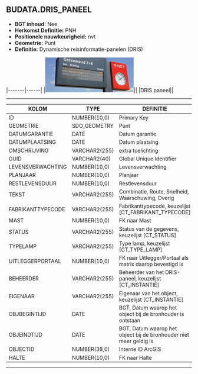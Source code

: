 ﻿## BUDATA.DRIS_PANEEL


* __BGT inhoud:__ Nee
* __Herkomst Definitie:__ PNH
* __Positionele nauwkeurigheid:__ nvt
* __Geometrie:__ Punt
* __Definitie:__ Dynamische reisinformatie-panelen (DRIS) 


|-------|------|
|![DRIS paneel](dris_paneel.png)||
|DRIS paneel||

***


|KOLOM                           	|TYPE          	|DEFINITIE|
|------                          	|----          	|-----    |
|ID                              	|NUMBER(10,0)  	|Primary Key|
|GEOMETRIE                       	|SDO_GEOMETRY  	|Punt|
|DATUMGARANTIE                   	|DATE          	|Datum garantie|
|DATUMPLAATSING                  	|DATE          	|Datum plaatsing|
|OMSCHRIJVING                    	|VARCHAR2(255) 	|extra toelichting|
|GUID                            	|VARCHAR2(40)  	|Global Unique Identifier|
|LEVENSVERWACHTING               	|NUMBER(10,0)  	|Levensverwachting|
|PLANJAAR                        	|NUMBER(10,0)  	|Planjaar|
|RESTLEVENSDUUR                  	|NUMBER(10,0)  	|Restlevensduur|
|TEKST                           	|VARCHAR2(255) 	|Combinatie, Route, Snelheid, Waarschuwing, Overig|
|FABRIKANTTYPECODE               	|VARCHAR2(255) 	|Fabrikanttypecode, keuzelijst [CT_FABRIKANT_TYPECODE]|
|MAST                            	|NUMBER(10,0)  	|FK naar Mast|
|STATUS                          	|VARCHAR2(255) 	|Status van de gegevens, keuzelijst [CT_STATUS]|
|TYPELAMP                        	|VARCHAR2(255) 	|Type lamp, keuzelijst [CT_TYPE_LAMP]|
|UITLEGGERPORTAAL                	|NUMBER(10,0)  	|FK naar Uitlegger/Portaal als matrix daarop bevestigd is|
|BEHEERDER                       	|VARCHAR2(255) 	|Beheerder van het DRIS-paneel, keuzelijst [CT_INSTANTIE]|
|EIGENAAR                        	|VARCHAR2(255) 	|Eigenaar van het object, keuzelijst [CT_INSTANTIE]|
|OBJBEGINTIJD                    	|DATE          	|BGT, Datum waarop het object bij de bronhouder is ontstaan|
|OBJEINDTIJD                     	|DATE          	|BGT, Datum waarop het object bij de bronhouder niet meer geldig is|
|OBJECTID                        	|NUMBER(38,0)   |Interne ID ArcGIS|
|HALTE								|NUMBER(10,0)	|FK naar Halte|

***

